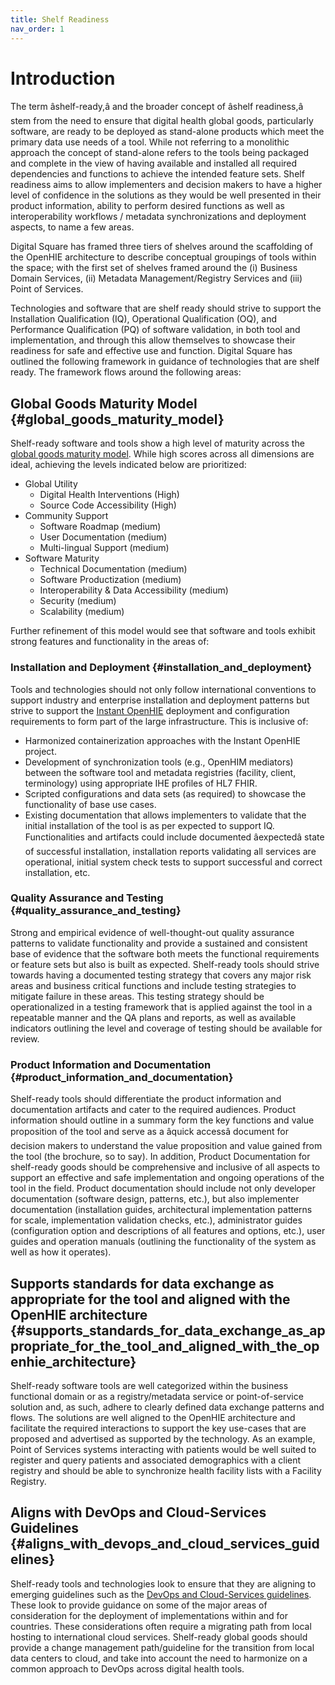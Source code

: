 ```yaml
---
title: Shelf Readiness
nav_order: 1
---
```


# Introduction

The term âshelf-ready,â and the broader concept of âshelf readiness,â
stem from the need to ensure that digital health global goods,
particularly software, are ready to be deployed as stand-alone products
which meet the primary data use needs of a tool. While not referring to
a monolithic approach the concept of stand-alone refers to the tools
being packaged and complete in the view of having available and
installed all required dependencies and functions to achieve the
intended feature sets. Shelf readiness aims to allow implementers and
decision makers to have a higher level of confidence in the solutions as
they would be well presented in their product information, ability to
perform desired functions as well as interoperability workflows /
metadata synchronizations and deployment aspects, to name a few areas.

Digital Square has framed three tiers of shelves around the scaffolding
of the OpenHIE architecture to describe conceptual groupings of tools
within the space; with the first set of shelves framed around the (i)
Business Domain Services, (ii) Metadata Management/Registry Services and
(iii) Point of Services.

Technologies and software that are shelf ready should strive to support
the Installation Qualification (IQ), Operational Qualification (OQ), and
Performance Qualification (PQ) of software validation, in both tool and
implementation, and through this allow themselves to showcase their
readiness for safe and effective use and function. Digital Square has
outlined the following framework in guidance of technologies that are
shelf ready. The framework flows around the following areas:

## Global Goods Maturity Model {#global_goods_maturity_model}

Shelf-ready software and tools show a high level of maturity across the
[global goods maturity
model](https://wiki.digitalsquare.io/index.php/What_are_Global_Goods#Maturity_Model).
While high scores across all dimensions are ideal, achieving the levels
indicated below are prioritized:

- Global Utility
  - Digital Health Interventions (High)
  - Source Code Accessibility (High)
- Community Support
  - Software Roadmap (medium)
  - User Documentation (medium)
  - Multi-lingual Support (medium)
- Software Maturity
  - Technical Documentation (medium)
  - Software Productization (medium)
  - Interoperability & Data Accessibility (medium)
  - Security (medium)
  - Scalability (medium)

Further refinement of this model would see that software and tools
exhibit strong features and functionality in the areas of:

### Installation and Deployment {#installation_and_deployment}

Tools and technologies should not only follow international conventions
to support industry and enterprise installation and deployment patterns
but strive to support the [Instant
OpenHIE](https://wiki.ohie.org/display/resources/Instant+OpenHIE)
deployment and configuration requirements to form part of the large
infrastructure. This is inclusive of:

- Harmonized containerization approaches with the Instant OpenHIE
  project.
- Development of synchronization tools (e.g., OpenHIM mediators) between
  the software tool and metadata registries (facility, client,
  terminology) using appropriate IHE profiles of HL7 FHIR.
- Scripted configurations and data sets (as required) to showcase the
  functionality of base use cases.
- Existing documentation that allows implementers to validate that the
  initial installation of the tool is as per expected to support IQ.
  Functionalities and artifacts could include documented âexpectedâ
  state of successful installation, installation reports validating all
  services are operational, initial system check tests to support
  successful and correct installation, etc.

### Quality Assurance and Testing {#quality_assurance_and_testing}

Strong and empirical evidence of well-thought-out quality assurance
patterns to validate functionality and provide a sustained and
consistent base of evidence that the software both meets the functional
requirements or feature sets but also is built as expected. Shelf-ready
tools should strive towards having a documented testing strategy that
covers any major risk areas and business critical functions and include
testing strategies to mitigate failure in these areas. This testing
strategy should be operationalized in a testing framework that is
applied against the tool in a repeatable manner and the QA plans and
reports, as well as available indicators outlining the level and
coverage of testing should be available for review.

### Product Information and Documentation {#product_information_and_documentation}

Shelf-ready tools should differentiate the product information and
documentation artifacts and cater to the required audiences. Product
information should outline in a summary form the key functions and value
proposition of the tool and serve as a âquick accessâ document for
decision makers to understand the value proposition and value gained
from the tool (the brochure, so to say). In addition, Product
Documentation for shelf-ready goods should be comprehensive and
inclusive of all aspects to support an effective and safe implementation
and ongoing operations of the tool in the field. Product documentation
should include not only developer documentation (software design,
patterns, etc.), but also implementer documentation (installation
guides, architectural implementation patterns for scale, implementation
validation checks, etc.), administrator guides (configuration option and
descriptions of all features and options, etc.), user guides and
operation manuals (outlining the functionality of the system as well as
how it operates).

## Supports standards for data exchange as appropriate for the tool and aligned with the OpenHIE architecture {#supports_standards_for_data_exchange_as_appropriate_for_the_tool_and_aligned_with_the_openhie_architecture}

Shelf-ready software tools are well categorized within the business
functional domain or as a registry/metadata service or point-of-service
solution and, as such, adhere to clearly defined data exchange patterns
and flows. The solutions are well aligned to the OpenHIE architecture
and facilitate the required interactions to support the key use-cases
that are proposed and advertised as supported by the technology. As an
example, Point of Services systems interacting with patients would be
well suited to register and query patients and associated demographics
with a client registry and should be able to synchronize health facility
lists with a Facility Registry.

## Aligns with DevOps and Cloud-Services Guidelines {#aligns_with_devops_and_cloud_services_guidelines}

Shelf-ready tools and technologies look to ensure that they are aligning
to emerging guidelines such as the [DevOps and Cloud-Services
guidelines](https://docs.google.com/document/d/1daVn-xxxuhQvFzA4sIY2vsDnJxh7AV8DxbB8wkvZNpg/edit?usp=sharing).
These look to provide guidance on some of the major areas of
consideration for the deployment of implementations within and for
countries. These considerations often require a migrating path from
local hosting to international cloud services. Shelf-ready global goods
should provide a change management path/guideline for the transition
from local data centers to cloud, and take into account the need to
harmonize on a common approach to DevOps across digital health tools.
